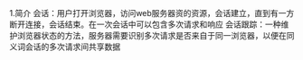 1.简介
    会话：用户打开浏览器，访问web服务器资的资源，会话建立，直到有一方断开连接，会话结束。在一次会话中可以包含多次请求和响应
    会话跟踪：一种维护浏览器状态的方法，服务器需要识别多次请求是否来自于同一浏览器，以便在同义词会话的多次请求间共享数据